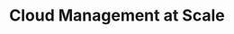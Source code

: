 ---
title: "Cloud Management at Scale"
description: "Mit unserer praktischen Erfahrung in der Umgestaltung von Unternehmen mit dem Ziel in der Cloud erfolgreich zu sein, können wir Ihnen helfen, auch eine operative Exzellenz in AWS zu erreichen."
draft: false

banner_section:
    enable: true
    title: "Optimieren Sie Ihr Unternehmen für den Erfolg in der Cloud."
    content: "Die Ausarbeitung einer Cloud Strategie ist der erste und einfachste Schritt.
              Die Umsetzung dieser Vision in die Realität und die Befähigung der Organisation ist der komplexe Teil.<br>
              Mit unserer praktischen Erfahrung bei der Umstrukturierung einer Organisation können wir Sie auf diesem Weg tatkräftig unterstützen."
    image: "images/illustrations/cloud_management.png"
    button:
        enable: true
        label: "Kontakt aufnehmen"
        link: "contact"

# detail_section:
#     enable: true
#     title: What do we offer?
#     content: INSERT CONTENT AS MARKDOWN AT END OF PAGE

tile_section:
    enable: true
    title: "Unser Spezialgebiet"
    list:
      - title: "Cloud Strategie"
        enable: true
        content: "Wir helfen Ihnen die Vorteile der Public Cloud sicher zu nutzen und gleichzeitig die unternehmerischen Ziele im Auge zu behalten.<br><br>
        Wir zeigen Ihnen die Stolpersteine im Voraus und helfen so Show-Stoppers zu verhindern. So beschleunigen wir Ihre Cloud Journey."

      - title: "Rechtliches, Datenschutz and Beschaffung"
        enable: true
        content: "Am Beginn jeder Cloud Journey gibt es diverse Datenschutz und rechtliche Themen, die behandelt werden müssen.<br><br>
        Wir können Ihre rechtlichen Lücken schliessen und Ihr Beschaffungsteam beim Cloud-Paradigmenwechsel unterstützen."

      - title: "Cloud Operation Model"
        enable: true
        content: "Voll automatisiertes Infrastruktur Provisioning benötigt neben technischen Skills und Tools auch ein neues Mindset.<br><br>
        Wir helfen Ihnen eine funktionsübergreifende, agile Mentalität in die Organisation zu tragen."

      - title: "Cloud Financial Management"
        enable: true
        content: "Der Erfolg der Cloud basiert auch auf dem transparenten und nutzungs-basierten Verrechnungsmodell.<br><br>
        Wir kennen die notwendigen Anpassungen, um die Betriebskosten effizient zu senken. Wir helfen Ihnen [FinOps](/faq/#finops 'Was ist FinOps?') Prozesse einzuführen und zu leben."

      - title: "Account Lifecycle"
        enable: true
        content: "Die manuelle Verwaltung einer Multi Account Cloud Umgebung ist extrem zeitaufwändig und fehleranfällig.<br><br>
        Wir bieten eine anpassungsfähige und automatisierte Account Lifecycle Lösung, die diese Arbeit extrem vereinfacht und dadurch die Time-To-Market entscheidend verbessert."

      - title: "Continuous Integration"
        enable: true
        content: "Infrastructure as Code und die Durchführung von automatisierten Tests sind aus unserer Sicht unerlässlich um erfolgreich zu skalieren.<br><br>
        Mit unserer Erfahrung in den Bereichen DevOps und [GitOps](/faq/#gitops 'Was ist GitOps?') können wir Ihnen bei der Umsetzung der richtigen Lösung helfen."

excerpt_section:
    enable: true
    title: "Lasst uns tiefer eintauchen..."
    list:
      - title_aws: "AWS Multi-Account Strategie"
        enable: true
        image: "images/illustrations/cloud_multi_account.png"
        content: "Alle Workloads in einem einzigen Account zu verwalten endet stets im Chaos, sobald skaliert werden soll.<br>
        Wenn die Zahl der Workloads steigt, werden diverse Probleme im Zusammenhang mit Workload Isolation, Security, Verrechnung und Provider Limits sichtbar.
        Ausserdem werden Sie auf verschiedene Herausforderungen im Bezug auf Sicherheit, Isolierung, Abrechnung und Kontingentgrenzen stossen.
        Wir zeigen Best Practices auf und helfen Ihnen die richtige Multi-Account Strategie für Ihre Unternehmung zu finden."
        link:
          # enable: false
          # label: "read more about xxx"
          # link: "/services/management/xxx"

      # - title_aws: "AWS Account Management"
      - title_aws: "AWS Account Lifecycle"
        enable: true
        image: "images/illustrations/cloud_account_lifecycle.png"
        content: "Bei der Implementierung der Multi-Account Strategie gibt es mehrere Herausforderungen zu bewältigen.<br>
        Wie konfiguriere ich meinen Haupt-Account? Wie strukturiere ich die Accounts in AWS Organizations? Welche Rechte vergebe ich wie? Wie manage ich meine Code-Repositories und [CI/CD Pipelines](/faq/#cicd 'Was ist CI/CD?')?
        Wir bieten eine anpassbare Lösung um Ihre Accounts, inklusive aller Umsysteme einfach und effizient mit [Infrastructure as Code](/faq/#iac 'Was ist Infrastructure as Code?') zu verwalten."
        link:
          # enable: false
          # label: "read more about nuvibit account manager"
          # link: "/services/management/xxx"
---